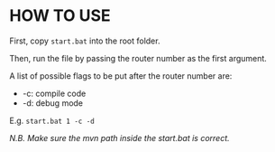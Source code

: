 HOW TO USE
==========
First, copy `start.bat` into the root folder.

Then, run the file by passing the router number as the first argument.

A list of possible flags to be put after the router number are:
* -c: compile code
* -d: debug mode

E.g. `start.bat 1 -c -d`

_N.B. Make sure the mvn path inside the start.bat is correct._